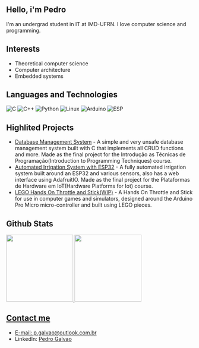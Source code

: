 ## Hello, i'm Pedro

I'm an undergrad student in IT at IMD-UFRN. I love computer science and programming.

## Interests

- Theoretical computer science
- Computer architecture
- Embedded systems

## Languages and Technologies

![C](https://img.shields.io/badge/C-blue?style=for-the-badge&logo=c)
![C++](https://img.shields.io/badge/C++-blue?style=for-the-badge&logo=cplusplus)
![Python](https://img.shields.io/badge/Python-3670A0?style=for-the-badge&logo=python&logoColor=ffdd54)
![Linux](https://img.shields.io/badge/Linux-black?style=for-the-badge&logo=linux)
![Arduino](https://img.shields.io/badge/Arduino-3186a0?style=for-the-badge&logo=arduino&logoColor=white)
![ESP](https://img.shields.io/badge/ESP-black?style=for-the-badge&logo=espressif)

## Highlited Projects

- [Database Management System](https://github.com/Ordep-42/SGBD-ITP) - A simple and very unsafe database management system built with C that implements all CRUD functions and more. Made as the final project for the Introdução as Técnicas de Programação(Introduction to Programming Techniques) course.
- [Automated Irrigation System with ESP32](https://github.com/Ordep-42/PlatHardwareIOT/tree/main/ProjetoFinal/SistemaDeIrrigacao) - A fully automated irrigation system built around an ESP32 and various sensors, also has a web interface using AdafruitIO. Made as the final project for the Plataformas de Hardware em IoT(Hardware Platforms for Iot) course.
- [LEGO Hands On Throttle and Stick(WIP)](https://github.com/Ordep-42/LEGO-HOTAS) - A Hands On Throttle and Stick for use in computer games and simulators, designed around the Arduino Pro Micro micro-controller and built using LEGO pieces.

## Github Stats

<div>
	<a href="https://github.com/Ordep-42">
	<img height="180" src="https://github-readme-stats.vercel.app/api?username=Ordep-42&show_icons=true&theme=tokyonight&include_all_commits=true&count_private=true"/>
	<img height="180" src="https://github-readme-stats.vercel.app/api/top-langs/?username=Ordep-42&show_icons=true&theme=tokyonight&layout=compact"/>
<div/>


## Contact me

- E-mail: p.galvao@outlook.com.br
- LinkedIn: [Pedro Galvao](https://www.linkedin.com/in/pedrogalvaodoamaralneto/)

